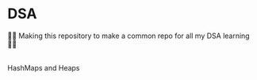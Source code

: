 # DSA
🚀🚀 Making this repository to make a common repo for  all my DSA learning 👩‍💻

<br/>
HashMaps and Heaps
